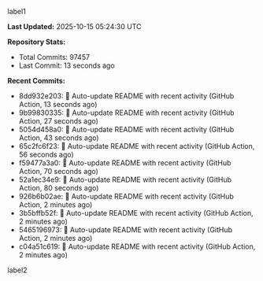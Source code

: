 
label1 
<!-- ACTIVITY_START -->
**Last Updated:** 2025-10-15 05:24:30 UTC

**Repository Stats:**
- Total Commits: 97457
- Last Commit: 13 seconds ago

**Recent Commits:**
- 8dd932e203: 🤖 Auto-update README with recent activity (GitHub Action, 13 seconds ago)
- 9b99830335: 🤖 Auto-update README with recent activity (GitHub Action, 27 seconds ago)
- 5054d458a0: 🤖 Auto-update README with recent activity (GitHub Action, 43 seconds ago)
- 65c2fc6f23: 🤖 Auto-update README with recent activity (GitHub Action, 56 seconds ago)
- f59477a3a0: 🤖 Auto-update README with recent activity (GitHub Action, 70 seconds ago)
- 52a1ec34e9: 🤖 Auto-update README with recent activity (GitHub Action, 80 seconds ago)
- 926b6b02ae: 🤖 Auto-update README with recent activity (GitHub Action, 2 minutes ago)
- 3b5bffb52f: 🤖 Auto-update README with recent activity (GitHub Action, 2 minutes ago)
- 5465196973: 🤖 Auto-update README with recent activity (GitHub Action, 2 minutes ago)
- c04a51c619: 🤖 Auto-update README with recent activity (GitHub Action, 2 minutes ago)
<!-- ACTIVITY_END -->

label2
